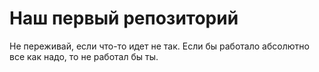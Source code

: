 # Наш первый репозиторий

Не переживай, если что-то идет не так.
Если бы работало абсолютно все как надо, то не работал бы ты.

